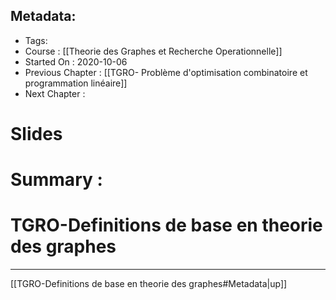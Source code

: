 ## Metadata:
* Tags:
* Course : [[Theorie des Graphes et Recherche Operationnelle]]
* Started On : 2020-10-06
* Previous Chapter : [[TGRO- Problème d'optimisation combinatoire et programmation linéaire]]
* Next Chapter :
# Slides
# Summary :


# TGRO-Definitions de base en theorie des graphes


___
[[TGRO-Definitions de base en theorie des graphes#Metadata|up]]
